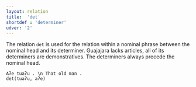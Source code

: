 ```yaml
---
layout: relation
title:  'det'
shortdef : 'determiner'
udver: '2'
---
```


The relation `det` is used for the relation within a nominal phrase between the nominal head and its determiner.
Guajajara lacks articles, all of its determiners are demonstratives. The determiners always precede the nominal head.

~~~ sdparse
Aʔe tuaʔu . \n That old man .
det(tuaʔu, aʔe)
~~~


<!-- Interlanguage links updated Po 6. listopadu 2023, 21:42:48 CET -->
